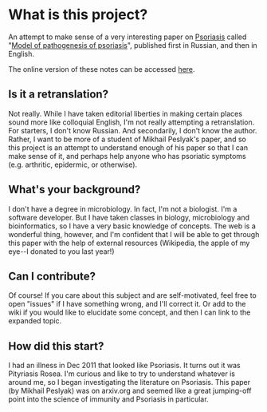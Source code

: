 # What is this project? #
An attempt to make sense of a very interesting paper on [Psoriasis](http://en.wikipedia.org/wiki/Psoriasis) called "[Model of pathogenesis of psoriasis](http://arxiv.org/abs/1110.0584)", published first in Russian, and then in English.

The online version of these notes can be accessed [here](http://canadaduane.github.com/peslyak-psoriasis-paper/Peslyak-P1.html).

## Is it a retranslation? ##
Not really. While I have taken editorial liberties in making certain places sound more like colloquial English, I'm not really attempting a retranslation. For starters, I don't know Russian. And secondarily, I don't know the author. Rather, I want to be more of a student of Mikhail Peslyak's paper, and so this project is an attempt to understand enough of his paper so that I can make sense of it, and perhaps help anyone who has psoriatic symptoms (e.g. arthritic, epidermic, or otherwise).

## What's your background? ##
I don't have a degree in microbiology. In fact, I'm not a biologist. I'm a software developer. But I have taken classes in biology, microbiology and bioinformatics, so I have a very basic knowledge of concepts. The web is a wonderful thing, however, and I'm confident that I will be able to get through this paper with the help of external resources (Wikipedia, the apple of my eye--I donated to you last year!)

## Can I contribute? ##
Of course! If you care about this subject and are self-motivated, feel free to open "issues" if I have something wrong, and I'll correct it. Or add to the wiki if you would like to elucidate some concept, and then I can link to the expanded topic.

## How did this start? ##
I had an illness in Dec 2011 that looked like Psoriasis. It turns out it was Pityriasis Rosea. I'm curious and like to try to understand whatever is around me, so I began investigating the literature on Psoriasis. This paper (by Mikhail Peslyak) was on arxiv.org and seemed like a great jumping-off point into the science of immunity and Psoriasis in particular.